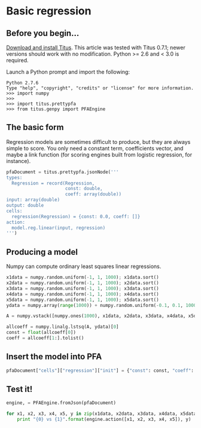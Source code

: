 # Basic regression

## Before you begin...

[Download and install Titus](Installation#case-4-you-want-to-install-titus-in-python).  This article was tested with Titus 0.7.1; newer versions should work with no modification.  Python >= 2.6 and < 3.0 is required.

Launch a Python prompt and import the following:

    Python 2.7.6
    Type "help", "copyright", "credits" or "license" for more information.
    >>> import numpy
    >>> 
    >>> import titus.prettypfa
    >>> from titus.genpy import PFAEngine

## The basic form

Regression models are sometimes difficult to produce, but they are always simple to score. You only need a constant term, coefficients vector, and maybe a link function (for scoring engines built from logistic regression, for instance).

```python
pfaDocument = titus.prettypfa.jsonNode('''
types:
  Regression = record(Regression,
                      const: double,
                      coeff: array(double))
input: array(double)
output: double
cells:
  regression(Regression) = {const: 0.0, coeff: []}
action:
  model.reg.linear(input, regression)
''')
```

## Producing a model

Numpy can compute ordinary least squares linear regressions.

```python
x1data = numpy.random.uniform(-1, 1, 1000); x1data.sort()
x2data = numpy.random.uniform(-1, 1, 1000); x2data.sort()
x3data = numpy.random.uniform(-1, 1, 1000); x3data.sort()
x4data = numpy.random.uniform(-1, 1, 1000); x4data.sort()
x5data = numpy.random.uniform(-1, 1, 1000); x5data.sort()
ydata = numpy.array(range(1000)) + numpy.random.uniform(-0.1, 0.1, 1000)

A = numpy.vstack([numpy.ones(1000), x1data, x2data, x3data, x4data, x5data]).T

allcoeff = numpy.linalg.lstsq(A, ydata)[0]
const = float(allcoeff[0])
coeff = allcoeff[1:].tolist()
```

## Insert the model into PFA

```python
pfaDocument["cells"]["regression"]["init"] = {"const": const, "coeff": coeff}
```

## Test it!

```python
engine, = PFAEngine.fromJson(pfaDocument)

for x1, x2, x3, x4, x5, y in zip(x1data, x2data, x3data, x4data, x5data, ydata):
    print "{0} vs {1}".format(engine.action([x1, x2, x3, x4, x5]), y)
```
